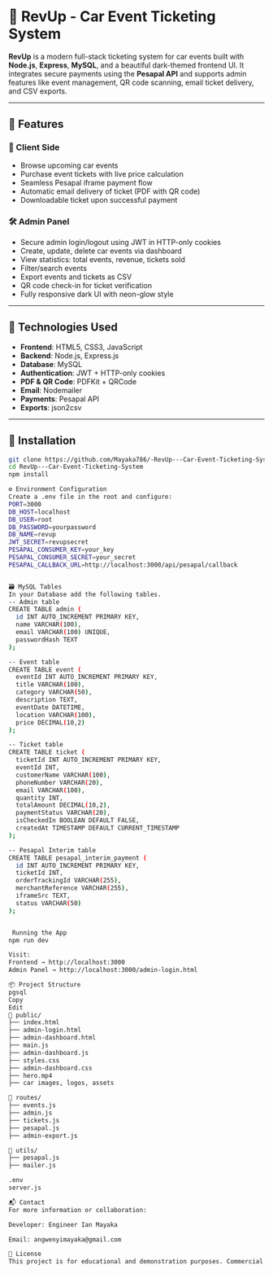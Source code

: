 # 🚗 RevUp - Car Event Ticketing System

**RevUp** is a modern full-stack ticketing system for car events built with **Node.js**, **Express**, **MySQL**, and a beautiful dark-themed frontend UI. It integrates secure payments using the **Pesapal API** and supports admin features like event management, QR code scanning, email ticket delivery, and CSV exports.

---

## 🔧 Features

### 🎫 Client Side
- Browse upcoming car events
- Purchase event tickets with live price calculation
- Seamless Pesapal iframe payment flow
- Automatic email delivery of ticket (PDF with QR code)
- Downloadable ticket upon successful payment

### 🛠️ Admin Panel
- Secure admin login/logout using JWT in HTTP-only cookies
- Create, update, delete car events via dashboard
- View statistics: total events, revenue, tickets sold
- Filter/search events
- Export events and tickets as CSV
- QR code check-in for ticket verification
- Fully responsive dark UI with neon-glow style

---

## 🧾 Technologies Used

- **Frontend**: HTML5, CSS3, JavaScript
- **Backend**: Node.js, Express.js
- **Database**: MySQL
- **Authentication**: JWT + HTTP-only cookies
- **PDF & QR Code**: PDFKit + QRCode
- **Email**: Nodemailer
- **Payments**: Pesapal API
- **Exports**: json2csv

---

## 🚀 Installation

```bash
git clone https://github.com/Mayaka786/-RevUp---Car-Event-Ticketing-System.git
cd RevUp---Car-Event-Ticketing-System
npm install

⚙️ Environment Configuration
Create a .env file in the root and configure:
PORT=3000
DB_HOST=localhost
DB_USER=root
DB_PASSWORD=yourpassword
DB_NAME=revup
JWT_SECRET=revupsecret
PESAPAL_CONSUMER_KEY=your_key
PESAPAL_CONSUMER_SECRET=your_secret
PESAPAL_CALLBACK_URL=http://localhost:3000/api/pesapal/callback


🗃️ MySQL Tables
In your Database add the following tables.
-- Admin table
CREATE TABLE admin (
  id INT AUTO_INCREMENT PRIMARY KEY,
  name VARCHAR(100),
  email VARCHAR(100) UNIQUE,
  passwordHash TEXT
);

-- Event table
CREATE TABLE event (
  eventId INT AUTO_INCREMENT PRIMARY KEY,
  title VARCHAR(100),
  category VARCHAR(50),
  description TEXT,
  eventDate DATETIME,
  location VARCHAR(100),
  price DECIMAL(10,2)
);

-- Ticket table
CREATE TABLE ticket (
  ticketId INT AUTO_INCREMENT PRIMARY KEY,
  eventId INT,
  customerName VARCHAR(100),
  phoneNumber VARCHAR(20),
  email VARCHAR(100),
  quantity INT,
  totalAmount DECIMAL(10,2),
  paymentStatus VARCHAR(20),
  isCheckedIn BOOLEAN DEFAULT FALSE,
  createdAt TIMESTAMP DEFAULT CURRENT_TIMESTAMP
);

-- Pesapal Interim table
CREATE TABLE pesapal_interim_payment (
  id INT AUTO_INCREMENT PRIMARY KEY,
  ticketId INT,
  orderTrackingId VARCHAR(255),
  merchantReference VARCHAR(255),
  iframeSrc TEXT,
  status VARCHAR(50)
);


 Running the App
npm run dev

Visit:
Frontend → http://localhost:3000
Admin Panel → http://localhost:3000/admin-login.html

📦 Project Structure
pgsql
Copy
Edit
📁 public/
├── index.html
├── admin-login.html
├── admin-dashboard.html
├── main.js
├── admin-dashboard.js
├── styles.css
├── admin-dashboard.css
├── hero.mp4
├── car images, logos, assets

📁 routes/
├── events.js
├── admin.js
├── tickets.js
├── pesapal.js
├── admin-export.js

📁 utils/
├── pesapal.js
├── mailer.js

.env
server.js

📬 Contact
For more information or collaboration:

Developer: Engineer Ian Mayaka

Email: angwenyimayaka@gmail.com

📄 License
This project is for educational and demonstration purposes. Commercial usage requires explicit permission.


